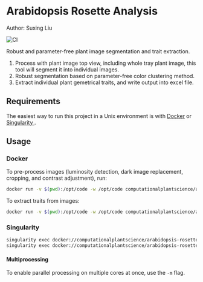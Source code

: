 # Arabidopsis Rosette Analysis

Author: Suxing Liu

![CI](https://github.com/Computational-Plant-Science/arabidopsis-rosette-analysis/workflows/CI/badge.svg)

Robust and parameter-free plant image segmentation and trait extraction.

1. Process with plant image top view, including whole tray plant image, this tool will segment it into individual images.
2. Robust segmentation based on parameter-free color clustering method.
3. Extract individual plant gemetrical traits, and write output into excel file.

## Requirements

The easiest way to run this project in a Unix environment is with [Docker](https://www.docker.com/) or [Singularity ](https://sylabs.io/singularity/).

## Usage

### Docker

To pre-process images (luminosity detection, dark image replacement, cropping, and contrast adjustment), run:

```bash
docker run -v $(pwd):/opt/code -w /opt/code computationalplantscience/arabidopsis-rosette-analysis python3 /opt/code/cli.py preprocess <file or directory> -o <output directory>
```

To extract traits from images:

```bash
docker run -v $(pwd):/opt/code -w /opt/code computationalplantscience/arabidopsis-rosette-analysis python3 /opt/code/cli.py extract <file or directory> -o <output directory>
```

### Singularity

```bash
singularity exec docker://computationalplantscience/arabidopsis-rosette-analysis python3 cli.py preprocess <file or directory> -o <output directory>
singularity exec docker://computationalplantscience/arabidopsis-rosette-analysis python3 cli.py extract <file or directory> -o <output directory>
```

#### Multiprocessing

To enable parallel processing on multiple cores at once, use the `-m` flag.